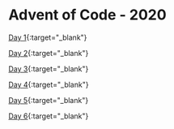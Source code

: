 # Advent of Code - 2020

[Day 1](https://raw.githack.com/mpindaro/advent-of-code-2020/master/day1.html){:target="_blank"}

[Day 2](https://raw.githack.com/mpindaro/advent-of-code-2020/master/day2.html){:target="_blank"}

[Day 3](https://raw.githack.com/mpindaro/advent-of-code-2020/master/day3.html){:target="_blank"}

[Day 4](https://raw.githack.com/mpindaro/advent-of-code-2020/master/day4.html){:target="_blank"}

[Day 5](https://raw.githack.com/mpindaro/advent-of-code-2020/master/day5.html){:target="_blank"}

[Day 6](https://raw.githack.com/mpindaro/advent-of-code-2020/master/day6.html){:target="_blank"}